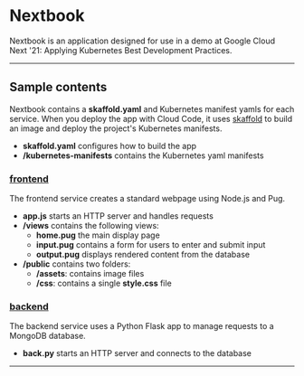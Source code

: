 # Nextbook

Nextbook is an application designed for use in a demo at Google Cloud Next '21: Applying Kubernetes Best Development Practices. 

---

## Sample contents

Nextbook contains a **skaffold.yaml** and Kubernetes manifest yamls for each service. When you deploy the app with Cloud Code, it uses [skaffold](https://skaffold.dev/docs/) to build an image and deploy the project's Kubernetes manifests.

- **skaffold.yaml** configures how to build the app
- **/kubernetes-manifests** contains the Kubernetes yaml manifests

### [frontend](./src/frontend)

The frontend service creates a standard webpage using Node.js and Pug.

- **app.js** starts an HTTP server and handles requests
- **/views** contains the following views:
  - **home.pug** the main display page
  - **input.pug** contains a form for users to enter and submit input
  - **output.pug** displays rendered content from the database
- **/public** contains two folders:
    - **/assets**: contains image files
    - **/css**: contains a single **style.css** file

### [backend](./src/backend)

The backend service uses a Python Flask app to manage requests to a MongoDB database.

- **back.py** starts an HTTP server and connects to the database

---
